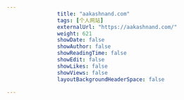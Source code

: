 ---
                title: "aakashnand.com"
                tags: [个人网站]
                externalUrl: "https://aakashnand.com/"
                weight: 621
                showDate: false
                showAuthor: false
                showReadingTime: false
                showEdit: false
                showLikes: false
                showViews: false
                layoutBackgroundHeaderSpace: false
                ---

